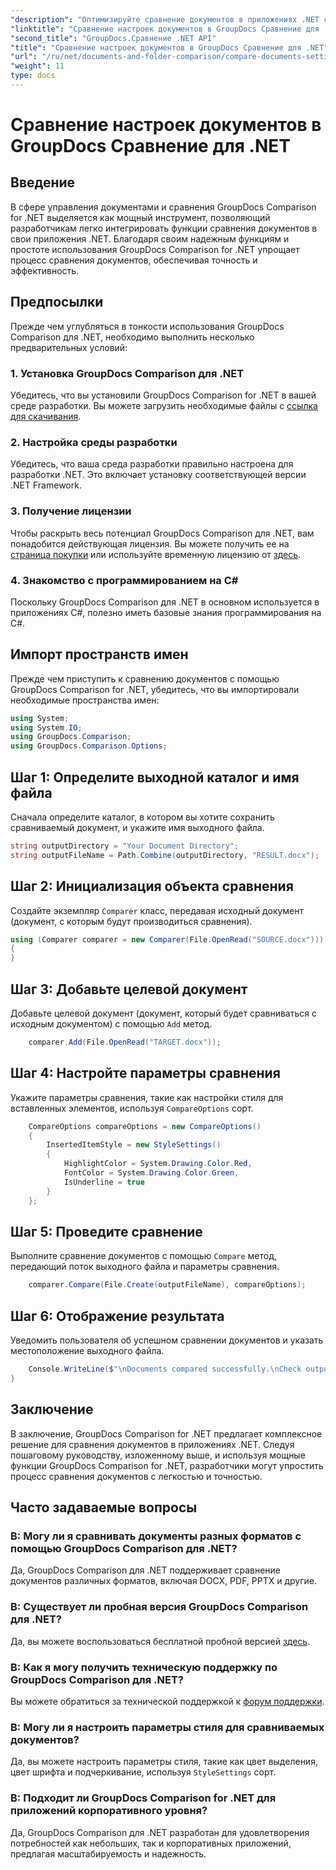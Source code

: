 ```yaml
---
"description": "Оптимизируйте сравнение документов в приложениях .NET с помощью GroupDocs Comparison. Сравнивайте документы без усилий с помощью расширенных функций."
"linktitle": "Сравнение настроек документов в GroupDocs Сравнение для .NET"
"second_title": "GroupDocs.Сравнение .NET API"
"title": "Сравнение настроек документов в GroupDocs Сравнение для .NET"
"url": "/ru/net/documents-and-folder-comparison/compare-documents-settings-dotnet/"
"weight": 11
type: docs
---
```

# Сравнение настроек документов в GroupDocs Сравнение для .NET

## Введение
В сфере управления документами и сравнения GroupDocs Comparison for .NET выделяется как мощный инструмент, позволяющий разработчикам легко интегрировать функции сравнения документов в свои приложения .NET. Благодаря своим надежным функциям и простоте использования GroupDocs Comparison for .NET упрощает процесс сравнения документов, обеспечивая точность и эффективность.
## Предпосылки
Прежде чем углубляться в тонкости использования GroupDocs Comparison для .NET, необходимо выполнить несколько предварительных условий:
### 1. Установка GroupDocs Comparison для .NET
Убедитесь, что вы установили GroupDocs Comparison for .NET в вашей среде разработки. Вы можете загрузить необходимые файлы с [ссылка для скачивания](https://releases.groupdocs.com/comparison/net/).
### 2. Настройка среды разработки
Убедитесь, что ваша среда разработки правильно настроена для разработки .NET. Это включает установку соответствующей версии .NET Framework.
### 3. Получение лицензии
Чтобы раскрыть весь потенциал GroupDocs Comparison для .NET, вам понадобится действующая лицензия. Вы можете получить ее на [страница покупки](https://purchase.groupdocs.com/buy) или используйте временную лицензию от [здесь](https://purchase.groupdocs.com/temporary-license/).
### 4. Знакомство с программированием на C#
Поскольку GroupDocs Comparison для .NET в основном используется в приложениях C#, полезно иметь базовые знания программирования на C#.

## Импорт пространств имен
Прежде чем приступить к сравнению документов с помощью GroupDocs Comparison for .NET, убедитесь, что вы импортировали необходимые пространства имен:
```csharp
using System;
using System.IO;
using GroupDocs.Comparison;
using GroupDocs.Comparison.Options;
```
## Шаг 1: Определите выходной каталог и имя файла
Сначала определите каталог, в котором вы хотите сохранить сравниваемый документ, и укажите имя выходного файла.
```csharp
string outputDirectory = "Your Document Directory";
string outputFileName = Path.Combine(outputDirectory, "RESULT.docx");
```
## Шаг 2: Инициализация объекта сравнения
Создайте экземпляр `Comparer` класс, передавая исходный документ (документ, с которым будут производиться сравнения).
```csharp
using (Comparer comparer = new Comparer(File.OpenRead("SOURCE.docx")))
{
}
```
## Шаг 3: Добавьте целевой документ
Добавьте целевой документ (документ, который будет сравниваться с исходным документом) с помощью `Add` метод.
```csharp
    comparer.Add(File.OpenRead("TARGET.docx"));
```
## Шаг 4: Настройте параметры сравнения
Укажите параметры сравнения, такие как настройки стиля для вставленных элементов, используя `CompareOptions` сорт.
```csharp
    CompareOptions compareOptions = new CompareOptions()
    {
        InsertedItemStyle = new StyleSettings()
        {
            HighlightColor = System.Drawing.Color.Red,
            FontColor = System.Drawing.Color.Green,
            IsUnderline = true
        }
    };
```
## Шаг 5: Проведите сравнение
Выполните сравнение документов с помощью `Compare` метод, передающий поток выходного файла и параметры сравнения.
```csharp
    comparer.Compare(File.Create(outputFileName), compareOptions);
```
## Шаг 6: Отображение результата
Уведомить пользователя об успешном сравнении документов и указать местоположение выходного файла.
```csharp
    Console.WriteLine($"\nDocuments compared successfully.\nCheck output in {Directory.GetCurrentDirectory()}.");
}
```

## Заключение
В заключение, GroupDocs Comparison for .NET предлагает комплексное решение для сравнения документов в приложениях .NET. Следуя пошаговому руководству, изложенному выше, и используя мощные функции GroupDocs Comparison for .NET, разработчики могут упростить процесс сравнения документов с легкостью и точностью.
## Часто задаваемые вопросы
### В: Могу ли я сравнивать документы разных форматов с помощью GroupDocs Comparison для .NET?
Да, GroupDocs Comparison для .NET поддерживает сравнение документов различных форматов, включая DOCX, PDF, PPTX и другие.
### В: Существует ли пробная версия GroupDocs Comparison для .NET?
Да, вы можете воспользоваться бесплатной пробной версией [здесь](https://releases.groupdocs.com/).
### В: Как я могу получить техническую поддержку по GroupDocs Comparison для .NET?
Вы можете обратиться за технической поддержкой к [форум поддержки](https://forum.groupdocs.com/c/comparison/12).
### В: Могу ли я настроить параметры стиля для сравниваемых документов?
Да, вы можете настроить параметры стиля, такие как цвет выделения, цвет шрифта и подчеркивание, используя `StyleSettings` сорт.
### В: Подходит ли GroupDocs Comparison for .NET для приложений корпоративного уровня?
Да, GroupDocs Comparison для .NET разработан для удовлетворения потребностей как небольших, так и корпоративных приложений, предлагая масштабируемость и надежность.